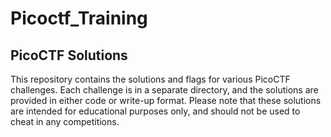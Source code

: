 # Picoctf_Training

## PicoCTF Solutions
This repository contains the solutions and flags for various PicoCTF challenges. Each challenge is in a separate directory, and the solutions are provided in either code or write-up format. Please note that these solutions are intended for educational purposes only, and should not be used to cheat in any competitions.